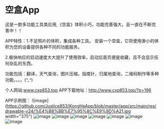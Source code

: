 # 空盒App
这是一款多功能工具类应用,《空盒》体积小巧，功能完善强大，且一直在不断完善中！！

APP特性：1.不足照片的体积，集成各种工具。 安装一个空盒，它将使用渺小的体积为您的设备提供各种不同的功能服务。

2.极快响应的启动速度大大提升了使用效率，启动后首页便是收藏，且不会显示任何杂乱的东西。

功能包括：翻译，天气查询，图片压缩，指南针，归属地查询，二维码制作等多种功能。。。。(*^_^*)

个人网站:www.cxp853.top
APP下载地址：http://www.cxp853.top/?p=196

APP示例图：
![image](https://github.com/Justice853/KongHeApp/blob/master/app/src/main/res/drawable-v24/%E4%B8%BB%E7%95%8C%E9%9D%A21.jpg width="375")
![image](https://github.com/Justice853/KongHeApp/blob/master/app/src/main/res/drawable-v24/%E4%B8%BB%E7%95%8C%E9%9D%A22.jpg)
![image](https://github.com/Justice853/KongHeApp/blob/master/app/src/main/res/drawable-v24/%E4%B8%BB%E9%A2%98%E5%88%87%E6%8D%A2.jpg)
![image](https://github.com/Justice853/KongHeApp/blob/master/app/src/main/res/drawable-v24/%E4%BA%8C%E7%BB%B4%E7%A0%81%E5%88%B6%E4%BD%9C.jpg)
![image](https://github.com/Justice853/KongHeApp/blob/master/app/src/main/res/drawable-v24/%E5%B7%A6%E4%BE%A7%E8%8F%9C%E5%8D%95.jpg)
![image](https://github.com/Justice853/KongHeApp/blob/master/app/src/main/res/drawable-v24/%E5%BD%92%E5%B1%9E%E5%9C%B0%E6%9F%A5%E8%AF%A2.jpg)
![image](https://github.com/Justice853/KongHeApp/blob/master/app/src/main/res/drawable-v24/%E7%99%BB%E5%BD%95%E7%95%8C%E9%9D%A2.jpg)
![image](https://github.com/Justice853/KongHeApp/blob/master/app/src/main/res/drawable-v24/%E7%BF%BB%E8%AF%91%E7%95%8C%E9%9D%A2.jpg)




